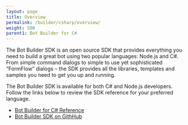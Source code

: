 ```yaml
---
layout: page
title: Overview
permalink: /builder/csharp/overview/
weight: 500
parent1: Bot Builder for C#
---
```


The Bot Builder SDK is an open source SDK that provides everything you need to build a great bot using two popular languages: Node.js and C#. From simple command dialogs to simple to use yet sophisticated “FormFlow” dialogs – the SDK provides all the libraries, templates and samples you need to get you up and running.

The Bot Builder SDK is available for both C# and Node.js developers.  
Follow the links below to review the SDK reference for your preferred language.

* [Bot Builder for C# Reference](/sdkreference/csharp)
* [Bot Builder SDK on GithHub](/sdkreference/nodejs/modules/_botbuilder_d_.html)
